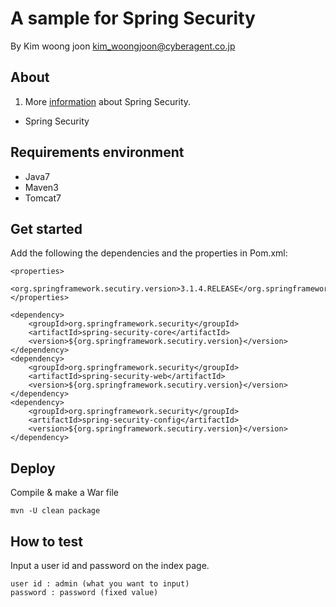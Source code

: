 # A sample for Spring Security

By Kim woong joon
kim_woongjoon@cyberagent.co.jp

## About
1. More [information](http://projects.spring.io/spring-security/) about Spring Security.

* Spring Security

## Requirements environment 
* Java7
* Maven3
* Tomcat7

## Get started
Add the following the dependencies and the properties in Pom.xml:
```
<properties>
	<org.springframework.secutiry.version>3.1.4.RELEASE</org.springframework.secutiry.version>
</properties>

<dependency>
	<groupId>org.springframework.security</groupId>
	<artifactId>spring-security-core</artifactId>
	<version>${org.springframework.secutiry.version}</version>
</dependency>
<dependency>
	<groupId>org.springframework.security</groupId>
	<artifactId>spring-security-web</artifactId>
	<version>${org.springframework.secutiry.version}</version>
</dependency>
<dependency>
	<groupId>org.springframework.security</groupId>
	<artifactId>spring-security-config</artifactId>
	<version>${org.springframework.secutiry.version}</version>
</dependency>
```

## Deploy
Compile & make a War file
```
mvn -U clean package
```

## How to test
Input a user id and password on the index page.
```
user id : admin (what you want to input)
password : password (fixed value)
```
